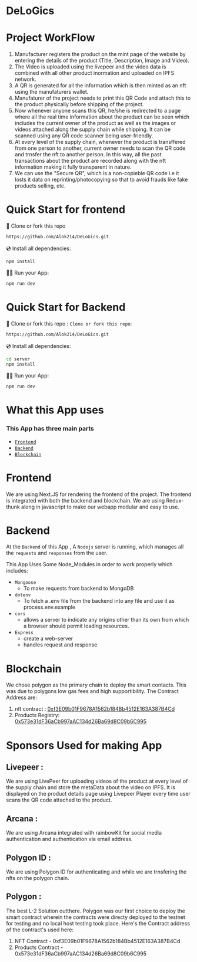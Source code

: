 # DeLoGics 

# Project WorkFlow

1. Manufacturer registers the product on the mint page of the website by entering the details of the product (Title, Description, Image and Video).
2. The Video is uploaded using the livepeer and the video data is combined with all other product inormation and uploaded on IPFS network.
3. A QR is generated for all the information which is then minted as an nft using the manufaturers wallet.
4. Manufaturer of the project needs to print this QR Code and attach this to the product physically before shipping of the project.
5. Now whenever anyone scans this QR, he/she is redirected to a page where all the real time information about the product can be seen which includes the current owner of the product as well as the images or videos attached along the supply chain while shipping. It can be scanned using any QR code scanner being user-friendly.
6. At every level of the supply chain, whenever the product is transffered from one person to another, current owner needs to scan the QR code and trnsfer the nft to another person. In this way, all the past transactions about the product are recorded along with the nft information making it fully transparent in nature.
7. We can use the "Secure QR", which is a non-copieble QR code i.e it losts it data on reprinting/photocopying so that to avoid frauds like fake products selling, etc.  
   
# Quick Start for frontend
📄 Clone or fork this repo

```sh
https://github.com/Alok214/DeLoGics.git
```

💿 Install all dependencies:

```sh
npm install
```

🚴‍♂️ Run your App:

```sh
npm run dev
```

# Quick Start for Backend

📄 Clone or fork this repo :
`Clone or fork this repo`:

```sh
https://github.com/Alok214/DeLoGics.git
```

💿 Install all dependencies:

```sh
cd server
npm install
```

🚴‍♂️ Run your App:

```sh
npm run dev
```

# What this App uses

### This App has three main parts 
- [`Frontend`](#Frontend)
- [`Backend`](#Backend)
- [`Blockchain`](#Blockchain)


# Frontend

We are using Next.JS for rendering the frontend of the project. The frontend is integrated with both the backend and blockchain.
We are using Redux-thunk along in javascript to make our webapp modular and easy to use. 

# Backend

At the `Backend` of this App , A `Nodejs` server is running, which manages all the `requests` and `responses` from the user. 

This App Uses Some Node_Modules in order to work properly which includes:
- `Mongoose`
  - To make requests from backend to MongoDB
- `dotenv`
    - To fetch a .env file from the backend into any file and use it as process.env.example
- `cors`
    - allows a server to indicate any origins other than its own from which a browser should permit loading resources.
- `Express`
  - create a web-server
  - handles request and response


# Blockchain

We chose polygon as the primary chain to deploy the smart contacts. This was due to polygons low gas fees and high supportibility. 
The Contract Address are:
1. nft contract : [0xf3E09b01F9678A1562b184Bb4512E163A387B4Cd](https://mumbai.polygonscan.com/address/0xf3E09b01F9678A1562b184Bb4512E163A387B4Cd#code)
1. Products Registry: [0x573e31dF36aCb997aAC134d26Ba69d8C09b6C995](https://mumbai.polygonscan.com/address/0x573e31dF36aCb997aAC134d26Ba69d8C09b6C995#code)

# Sponsors Used for making App
## Livepeer : 
We are using LivePeer for uploading videos of the product at every level of the supply chain and store the metaData about the video on IPFS. It is displayed on the product details page using Livepeer Player every time user scans the QR code attached to the product. 
## Arcana :
We are using Arcana integrated with rainbowKit for social media authentication and authentication via email address. 
## Polygon ID : 
We are using Polygon ID for authenticating and while we are trnsfering the nfts on the polygon chain.
## Polygon : 
The best L-2 Solution outthere. Polygon was our first choice to deploy the smart contract wherein the contracts were directy deployed to the testnet for testing and no local host testing took place. Here's the Contract address of the contract's used here:
1. NFT Contract - 0xf3E09b01F9678A1562b184Bb4512E163A387B4Cd
2. Products Contract - 0x573e31dF36aCb997aAC134d26Ba69d8C09b6C995
